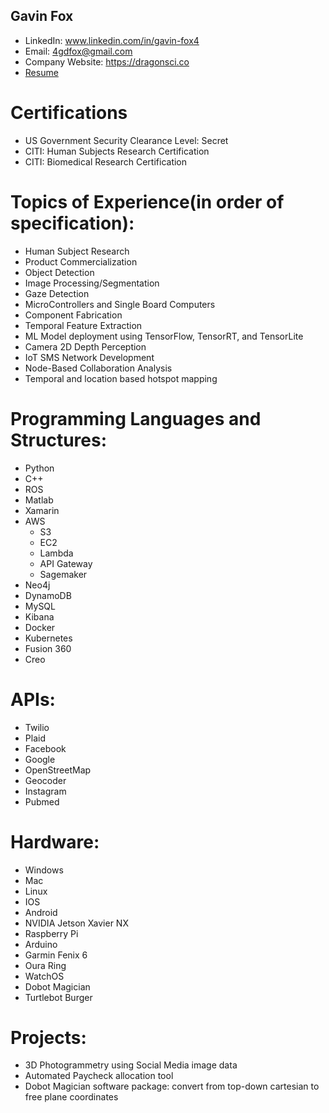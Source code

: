 


## Gavin Fox
- LinkedIn: www.linkedin.com/in/gavin-fox4
- Email: 4gdfox@gmail.com
- Company Website: https://dragonsci.co
- [Resume](https://github.com/F0xy25/Portfolio/blob/master/Gavin%20Fox%20Resume%20Updated%202:22:2021.pdf)

# Certifications
- US Government Security Clearance Level: Secret
- CITI: Human Subjects Research Certification
- CITI: Biomedical Research Certification

# Topics of Experience(in order of specification):

- Human Subject Research
- Product Commercialization
- Object Detection
- Image Processing/Segmentation
- Gaze Detection
- MicroControllers and Single Board Computers
- Component Fabrication
- Temporal Feature Extraction
- ML Model deployment using TensorFlow, TensorRT, and TensorLite
- Camera 2D Depth Perception
- IoT SMS Network Development
- Node-Based Collaboration Analysis
- Temporal and location based hotspot mapping


# Programming Languages and Structures:
- Python
- C++
- ROS
- Matlab
- Xamarin
- AWS
  - S3
  - EC2
  - Lambda
  - API Gateway
  - Sagemaker
- Neo4j 
- DynamoDB
- MySQL
- Kibana
- Docker
- Kubernetes
- Fusion 360
- Creo 

# APIs:
- Twilio
- Plaid
- Facebook
- Google
- OpenStreetMap
- Geocoder
- Instagram
- Pubmed

# Hardware:
- Windows
- Mac
- Linux
- IOS
- Android
- NVIDIA Jetson Xavier NX
- Raspberry Pi
- Arduino 
- Garmin Fenix 6
- Oura Ring
- WatchOS
- Dobot Magician
- Turtlebot Burger


# Projects:

- 3D Photogrammetry using Social Media image data
- Automated Paycheck allocation tool
- Dobot Magician software package: convert from top-down cartesian to free plane coordinates 
